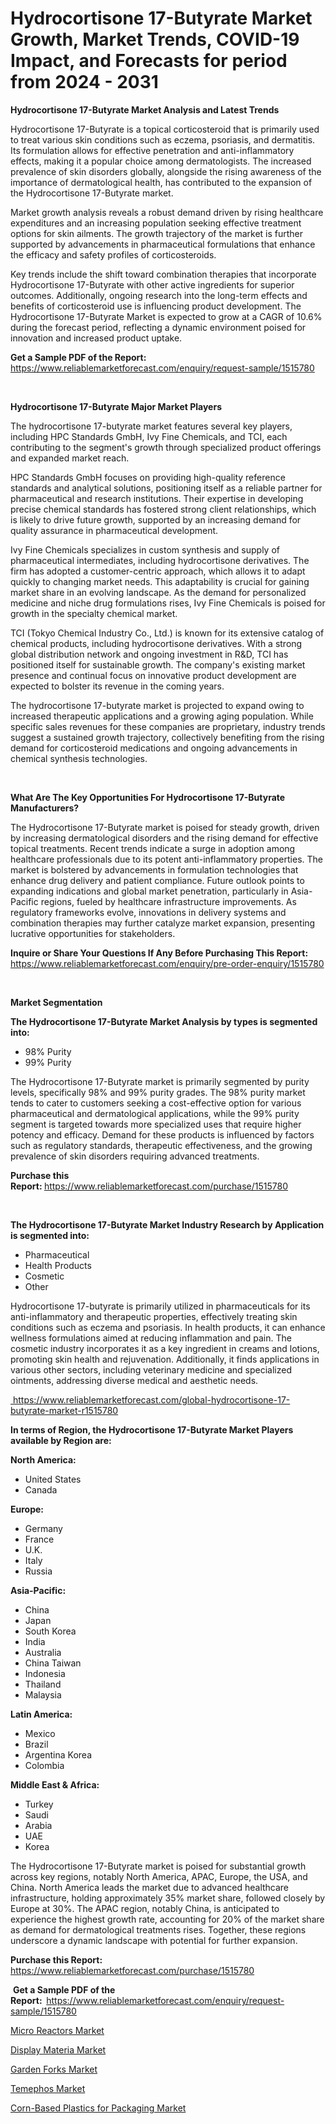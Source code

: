 <p><h1>Hydrocortisone 17-Butyrate Market Growth, Market Trends, COVID-19 Impact, and Forecasts for period from 2024 - 2031</h1></p><p><strong>Hydrocortisone 17-Butyrate Market Analysis and Latest Trends</strong></p>
<p><p>Hydrocortisone 17-Butyrate is a topical corticosteroid that is primarily used to treat various skin conditions such as eczema, psoriasis, and dermatitis. Its formulation allows for effective penetration and anti-inflammatory effects, making it a popular choice among dermatologists. The increased prevalence of skin disorders globally, alongside the rising awareness of the importance of dermatological health, has contributed to the expansion of the Hydrocortisone 17-Butyrate market.</p><p>Market growth analysis reveals a robust demand driven by rising healthcare expenditures and an increasing population seeking effective treatment options for skin ailments. The growth trajectory of the market is further supported by advancements in pharmaceutical formulations that enhance the efficacy and safety profiles of corticosteroids. </p><p>Key trends include the shift toward combination therapies that incorporate Hydrocortisone 17-Butyrate with other active ingredients for superior outcomes. Additionally, ongoing research into the long-term effects and benefits of corticosteroid use is influencing product development. The Hydrocortisone 17-Butyrate Market is expected to grow at a CAGR of 10.6% during the forecast period, reflecting a dynamic environment poised for innovation and increased product uptake.</p></p>
<p><strong>Get a Sample PDF of the Report:&nbsp;</strong> <a href="https://www.reliablemarketforecast.com/enquiry/request-sample/1515780?utm_campaign=1569&utm_medium=2&utm_source=Github&utm_content=ia&utm_term=27102024&utm_id=hydrocortisone-17-butyrate">https://www.reliablemarketforecast.com/enquiry/request-sample/1515780</a></p>
<p>&nbsp;</p>
<p><strong>Hydrocortisone 17-Butyrate Major Market Players</strong></p>
<p><p>The hydrocortisone 17-butyrate market features several key players, including HPC Standards GmbH, Ivy Fine Chemicals, and TCI, each contributing to the segment's growth through specialized product offerings and expanded market reach.</p><p>HPC Standards GmbH focuses on providing high-quality reference standards and analytical solutions, positioning itself as a reliable partner for pharmaceutical and research institutions. Their expertise in developing precise chemical standards has fostered strong client relationships, which is likely to drive future growth, supported by an increasing demand for quality assurance in pharmaceutical development.</p><p>Ivy Fine Chemicals specializes in custom synthesis and supply of pharmaceutical intermediates, including hydrocortisone derivatives. The firm has adopted a customer-centric approach, which allows it to adapt quickly to changing market needs. This adaptability is crucial for gaining market share in an evolving landscape. As the demand for personalized medicine and niche drug formulations rises, Ivy Fine Chemicals is poised for growth in the specialty chemical market.</p><p>TCI (Tokyo Chemical Industry Co., Ltd.) is known for its extensive catalog of chemical products, including hydrocortisone derivatives. With a strong global distribution network and ongoing investment in R&D, TCI has positioned itself for sustainable growth. The company's existing market presence and continual focus on innovative product development are expected to bolster its revenue in the coming years.</p><p>The hydrocortisone 17-butyrate market is projected to expand owing to increased therapeutic applications and a growing aging population. While specific sales revenues for these companies are proprietary, industry trends suggest a sustained growth trajectory, collectively benefiting from the rising demand for corticosteroid medications and ongoing advancements in chemical synthesis technologies.</p></p>
<p>&nbsp;</p>
<p><strong>What Are The Key Opportunities For Hydrocortisone 17-Butyrate Manufacturers?</strong></p>
<p><p>The Hydrocortisone 17-Butyrate market is poised for steady growth, driven by increasing dermatological disorders and the rising demand for effective topical treatments. Recent trends indicate a surge in adoption among healthcare professionals due to its potent anti-inflammatory properties. The market is bolstered by advancements in formulation technologies that enhance drug delivery and patient compliance. Future outlook points to expanding indications and global market penetration, particularly in Asia-Pacific regions, fueled by healthcare infrastructure improvements. As regulatory frameworks evolve, innovations in delivery systems and combination therapies may further catalyze market expansion, presenting lucrative opportunities for stakeholders.</p></p>
<p><strong>Inquire or Share Your Questions If Any Before Purchasing This Report:</strong> <a href="https://www.reliablemarketforecast.com/enquiry/pre-order-enquiry/1515780?utm_campaign=1569&utm_medium=2&utm_source=Github&utm_content=ia&utm_term=27102024&utm_id=hydrocortisone-17-butyrate">https://www.reliablemarketforecast.com/enquiry/pre-order-enquiry/1515780</a></p>
<p>&nbsp;</p>
<p><strong>Market Segmentation</strong></p>
<p><strong>The Hydrocortisone 17-Butyrate Market Analysis by types is segmented into:</strong></p>
<p><ul><li>98% Purity</li><li>99% Purity</li></ul></p>
<p><p>The Hydrocortisone 17-Butyrate market is primarily segmented by purity levels, specifically 98% and 99% purity grades. The 98% purity market tends to cater to customers seeking a cost-effective option for various pharmaceutical and dermatological applications, while the 99% purity segment is targeted towards more specialized uses that require higher potency and efficacy. Demand for these products is influenced by factors such as regulatory standards, therapeutic effectiveness, and the growing prevalence of skin disorders requiring advanced treatments.</p></p>
<p><strong>Purchase this Report:&nbsp;</strong><a href="https://www.reliablemarketforecast.com/purchase/1515780?utm_campaign=1569&utm_medium=2&utm_source=Github&utm_content=ia&utm_term=27102024&utm_id=hydrocortisone-17-butyrate">https://www.reliablemarketforecast.com/purchase/1515780</a></p>
<p>&nbsp;</p>
<p><strong>The Hydrocortisone 17-Butyrate Market Industry Research by Application is segmented into:</strong></p>
<p><ul><li>Pharmaceutical</li><li>Health Products</li><li>Cosmetic</li><li>Other</li></ul></p>
<p><p>Hydrocortisone 17-butyrate is primarily utilized in pharmaceuticals for its anti-inflammatory and therapeutic properties, effectively treating skin conditions such as eczema and psoriasis. In health products, it can enhance wellness formulations aimed at reducing inflammation and pain. The cosmetic industry incorporates it as a key ingredient in creams and lotions, promoting skin health and rejuvenation. Additionally, it finds applications in various other sectors, including veterinary medicine and specialized ointments, addressing diverse medical and aesthetic needs.</p></p>
<p><a href="https://www.reliablemarketforecast.com/global-hydrocortisone-17-butyrate-market-r1515780?utm_campaign=1569&utm_medium=2&utm_source=Github&utm_content=ia&utm_term=27102024&utm_id=hydrocortisone-17-butyrate">&nbsp;https://www.reliablemarketforecast.com/global-hydrocortisone-17-butyrate-market-r1515780</a></p>
<p><strong>In terms of Region, the Hydrocortisone 17-Butyrate Market Players available by Region are:</strong></p>
<p>
    <p> <strong> North America: </strong>
        <ul>
            <li>United States</li>
            <li>Canada</li>
        </ul>
        </p> 
    <p> <strong> Europe: </strong>
        <ul>
            <li>Germany</li>
            <li>France</li>
            <li>U.K.</li>
            <li>Italy</li>
            <li>Russia</li>
        </ul>
        </p> 
    <p> <strong> Asia-Pacific: </strong>
        <ul>
            <li>China</li>
            <li>Japan</li>
            <li>South Korea</li>
            <li>India</li>
            <li>Australia</li>
            <li>China Taiwan</li>
            <li>Indonesia</li>
            <li>Thailand</li>
            <li>Malaysia</li>
        </ul>
        </p> 
    <p> <strong> Latin America: </strong>
        <ul>
            <li>Mexico</li>
            <li>Brazil</li>
            <li>Argentina Korea</li>
            <li>Colombia</li>
        </ul>
        </p> 
    <p> <strong> Middle East & Africa: </strong>
        <ul>
            <li>Turkey</li>
            <li>Saudi</li>
            <li>Arabia</li>
            <li>UAE</li>
            <li>Korea</li>
        </ul>
    </p>
    </p>
<p><p>The Hydrocortisone 17-Butyrate market is poised for substantial growth across key regions, notably North America, APAC, Europe, the USA, and China. North America leads the market due to advanced healthcare infrastructure, holding approximately 35% market share, followed closely by Europe at 30%. The APAC region, notably China, is anticipated to experience the highest growth rate, accounting for 20% of the market share as demand for dermatological treatments rises. Together, these regions underscore a dynamic landscape with potential for further expansion.</p></p>
<p><strong>Purchase this Report: </strong><a href="https://www.reliablemarketforecast.com/purchase/1515780?utm_campaign=1569&utm_medium=2&utm_source=Github&utm_content=ia&utm_term=27102024&utm_id=hydrocortisone-17-butyrate">https://www.reliablemarketforecast.com/purchase/1515780</a></p>
<p>&nbsp;<strong>Get a Sample PDF of the Report:&nbsp;&nbsp;</strong><a href="https://www.reliablemarketforecast.com/enquiry/request-sample/1515780?utm_campaign=1569&utm_medium=2&utm_source=Github&utm_content=ia&utm_term=27102024&utm_id=hydrocortisone-17-butyrate">https://www.reliablemarketforecast.com/enquiry/request-sample/1515780</a></p>
<p><strong></strong></p>
<p><p><a href="https://www.linkedin.com/pulse/competitive-intelligence-micro-reactors-market-key-players-strategies-66mcf?utm_campaign=1569&utm_medium=2&utm_source=Github&utm_content=ia&utm_term=27102024&utm_id=hydrocortisone-17-butyrate">Micro Reactors Market</a></p><p><a href="https://www.linkedin.com/pulse/unveiling-market-trends-global-display-materia-growth-regional-rpigf?utm_campaign=1569&utm_medium=2&utm_source=Github&utm_content=ia&utm_term=27102024&utm_id=hydrocortisone-17-butyrate">Display Materia Market</a></p><p><a href="https://www.linkedin.com/pulse/garden-forks-industry-forecast-market-shifts-strategic-imperatives-wiuef?utm_campaign=1569&utm_medium=2&utm_source=Github&utm_content=ia&utm_term=27102024&utm_id=hydrocortisone-17-butyrate">Garden Forks Market</a></p><p><a href="https://www.linkedin.com/pulse/temephos-market-ecosystem-competitive-landscape-strategic-outlook-jiztf?utm_campaign=1569&utm_medium=2&utm_source=Github&utm_content=ia&utm_term=27102024&utm_id=hydrocortisone-17-butyrate">Temephos Market</a></p><p><a href="https://www.linkedin.com/pulse/corn-based-plastics-packaging-sector-surge-98-growth-roadmap-p5bzf?utm_campaign=1569&utm_medium=2&utm_source=Github&utm_content=ia&utm_term=27102024&utm_id=hydrocortisone-17-butyrate">Corn-Based Plastics for Packaging Market</a></p></p>